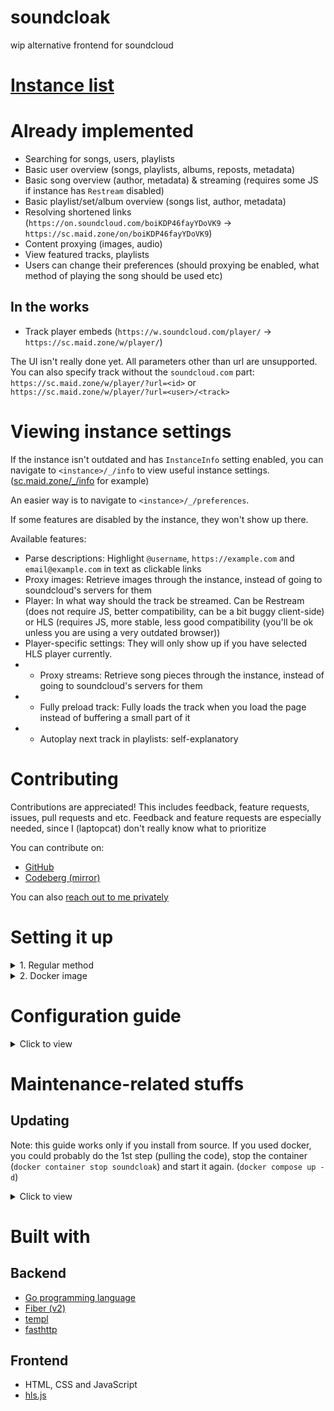 # soundcloak

wip alternative frontend for soundcloud

# [Instance list](https://maid.zone/soundcloak/instances.html)

# Already implemented

- Searching for songs, users, playlists
- Basic user overview (songs, playlists, albums, reposts, metadata)
- Basic song overview (author, metadata) & streaming (requires some JS if instance has `Restream` disabled)
- Basic playlist/set/album overview (songs list, author, metadata)
- Resolving shortened links (`https://on.soundcloud.com/boiKDP46fayYDoVK9` -> `https://sc.maid.zone/on/boiKDP46fayYDoVK9`)
- Content proxying (images, audio)
- View featured tracks, playlists
- Users can change their preferences (should proxying be enabled, what method of playing the song should be used etc)

## In the works

- Track player embeds (`https://w.soundcloud.com/player/` -> `https://sc.maid.zone/w/player/`)

The UI isn't really done yet. All parameters other than url are unsupported. You can also specify track without the `soundcloud.com` part: `https://sc.maid.zone/w/player/?url=<id>` or `https://sc.maid.zone/w/player/?url=<user>/<track>`

# Viewing instance settings

If the instance isn't outdated and has `InstanceInfo` setting enabled, you can navigate to `<instance>/_/info` to view useful instance settings. ([sc.maid.zone/_/info](https://sc.maid.zone/_/info) for example)

An easier way is to navigate to `<instance>/_/preferences`.

If some features are disabled by the instance, they won't show up there.

Available features:

- Parse descriptions: Highlight `@username`, `https://example.com` and `email@example.com` in text as clickable links
- Proxy images: Retrieve images through the instance, instead of going to soundcloud's servers for them
- Player: In what way should the track be streamed. Can be Restream (does not require JS, better compatibility, can be a bit buggy client-side) or HLS (requires JS, more stable, less good compatibility (you'll be ok unless you are using a very outdated browser))
- Player-specific settings: They will only show up if you have selected HLS player currently.
- - Proxy streams: Retrieve song pieces through the instance, instead of going to soundcloud's servers for them
- - Fully preload track: Fully loads the track when you load the page instead of buffering a small part of it
- - Autoplay next track in playlists: self-explanatory

# Contributing

Contributions are appreciated! This includes feedback, feature requests, issues, pull requests and etc.
Feedback and feature requests are especially needed, since I (laptopcat) don't really know what to prioritize

You can contribute on:

- [GitHub](https://github.com/maid-zone/soundcloak)
- [Codeberg (mirror)](https://codeberg.org/maid-zone/soundcloak)

You can also [reach out to me privately](https://laptopc.at)

# Setting it up

<details>
<summary>1. Regular method</summary>

## Prerequisites:

1. [node.js + npm](https://nodejs.org) (any recent enough version should do, it's just used for getting hls.js builds)
2. [golang](https://go.dev) (1.21 or higher was tested, others might work too)
3. [git](https://git-scm.com)

## Setup:

1. Clone this repository:

```sh
git clone https://github.com/maid-zone/soundcloak
```

2. Go into the cloned repository:

```sh
cd soundcloak
```

3. Download hls.js:

```sh
npm i
```

4. Download templ:

```sh
go install github.com/a-h/templ/cmd/templ@latest
```

*You might need to add go binaries to your PATH (add this line to your .bashrc / .zshrc / whatever)*

```sh
export PATH=${PATH}:`go env GOPATH`/bin
```

5. Generate code from templates:

```sh
templ generate
```

6. Download other required go modules:

```sh
go get
```

7. *Optional.* Edit config:

Refer to [Configuration guide](#configuration-guide) for configuration information. Can be configured from environment variables or JSON file.

8. Build binary:

```sh
go build main.go
```

9. Run the binary:

```sh
./main
```

This will run soundcloak on localhost, port 4664. (by default)

</details>

<details>
<summary>2. Docker image</summary>

The docker image was made by [vlnst](https://github.com/vlnst)

## Prerequisites:

1. [Docker](https://www.docker.com/)
2. [Git](https://git-scm.com)

## Setup:

1. Clone this repository:

```sh
git clone https://github.com/maid-zone/soundcloak
```

2. Go into the cloned repository:

```sh
cd soundcloak
```

3. Make a copy of the example `compose.yaml` file:

```sh
cp compose.example.yaml compose.yaml
```

Make adjustments as needed.

4. *Optional.* Edit config:

Refer to [Configuration guide](#configuration-guide) for configuration information. Can be configured from environment variables or JSON file.

5. Run the container

```sh
docker compose up -d
```

(if you get `docker: 'compose' is not a docker command.`, use `docker-compose up -d`)

This will run soundcloak as a daemon (remove the -d part of the command to just run it) on localhost, port 4664. (by default)

</details>

# Configuration guide

<details>
<summary>Click to view</summary>

You can only configure in one of the two ways:

- Using config file (`soundcloak.json` in current directory // your own path and filename)
- Using environment variables (`SOUNDCLOAK_CONFIG` must be set to `FROM_ENV`!)

Some notes:

- When specifying time, specify it in seconds.


| JSON key                | Environment variable       | Default value                                                                                                                                     | Description                                                                                                                                                                          |
| :------------------------ | ---------------------------- | --------------------------------------------------------------------------------------------------------------------------------------------------- | :------------------------------------------------------------------------------------------------------------------------------------------------------------------------------------- |
| None                    | SOUNDCLOAK_CONFIG          | soundcloak.json                                                                                                                                   | File to load soundcloak config from. If set to`FROM_ENV`, soundcloak loads the config from environment variables.                                                                    |
| GetWebProfiles          | GET_WEB_PROFILES           | true                                                                                                                                              | Retrieve links users set in their profile (social media, website, etc)                                                                                                               |
| DefaultPreferences      | DEFAULT_PREFERENCES        | {"Player": "hls", "ProxyStreams": false, "FullyPreloadTrack": false, "ProxyImages": false, "ParseDescriptions": true, "AutoplayNextTrack": false} | see /_/preferences page, default values adapt to your config (Player: "restream" if Restream, else "hls", ProxyStreams and ProxyImages will be same as respective config values)     |
| ProxyImages             | PROXY_IMAGES               | false                                                                                                                                             | Enables proxying of images (user avatars, track covers etc)                                                                                                                          |
| ImageCacheControl       | IMAGE_CACHE_CONTROL        | max-age=600, public, immutable                                                                                                                    | [Cache-Control](https://developer.mozilla.org/en-US/docs/Web/HTTP/Headers/Cache-Control) header value for proxied images. Cached for 10 minutes by default.                          |
| ProxyStreams            | PROXY_STREAMS              | false                                                                                                                                             | Enables proxying of song parts and hls playlist files                                                                                                                                |
| Restream                | RESTREAM                   | false                                                                                                                                             | Enables Restream Player in settings and the /_/restream/:author/:track endpoint. This player can be used without JavaScript. Restream also enables the button for downloading songs. |
| RestreamCacheControl    | RESTREAM_CACHE_CONTROL     | max-age=3600, public, immutable                                                                                                                   | [Cache-Control](https://developer.mozilla.org/en-US/docs/Web/HTTP/Headers/Cache-Control) header value for restreamed songs. Cached for 1 hour by default.                            |
| ClientIDTTL             | CLIENT_ID_TTL              | 4 hours                                                                                                                                           | Time until ClientID cache expires. ClientID is used for authenticating with SoundCloud API                                                                                           |
| UserTTL                 | USER_TTL                   | 20 minutes                                                                                                                                        | Time until User profile cache expires                                                                                                                                                |
| UserCacheCleanDelay     | USER_CACHE_CLEAN_DELAY     | 5 minutes                                                                                                                                         | Time between each cleanup of the cache (to remove expired users)                                                                                                                     |
| TrackTTL                | TRACK_TTL                  | 20 minutes                                                                                                                                        | Time until Track data cache expires                                                                                                                                                  |
| TrackCacheCleanDelay    | TRACK_CACHE_CLEAN_DELAY    | 5 minutes                                                                                                                                         | Time between each cleanup of the cache (to remove expired tracks)                                                                                                                    |
| PlaylistTTL             | PLAYLIST_TTL               | 20 minutes                                                                                                                                        | Time until Playlist data cache expires                                                                                                                                               |
| PlaylistCacheCleanDelay | PLAYLIST_CACHE_CLEAN_DELAY | 5 minutes                                                                                                                                         | Time between each cleanup of the cache (to remove expired playlists)                                                                                                                 |
| UserAgent               | USER_AGENT                 | Mozilla/5.0 (Windows NT 10.0; Win64; x64) AppleWebKit/537.36 (KHTML, like Gecko) Chrome/127.0.0.0 Safari/537.3                                    | User-Agent header used for requests to SoundCloud                                                                                                                                    |
| DNSCacheTTL             | DNS_CACHE_TTL              | 60 minutes                                                                                                                                        | Time until DNS cache expires                                                                                                                                                         |
| Addr                    | ADDR                       | :4664                                                                                                                                             | Address and port for soundcloak to listen on                                                                                                                                         |
| Prefork                 | PREFORK                    | false                                                                                                                                             | Run multiple instances of soundcloak locally to be able to handle more requests. Each one will be a separate process, so they will have separate cache.                              |
| TrustedProxyCheck       | TRUSTED_PROXY_CHECK        | true                                                                                                                                              | Use X-Forwarded-* headers if IP is in TrustedProxies list. When disabled, those headers will blindly be used.                                                                        |
| TrustedProxies          | TRUSTED_PROXIES            | []                                                                                                                                                | List of IPs or IP ranges of trusted proxies                                                                                                                                          |

</details>

# Maintenance-related stuffs

## Updating

Note: this guide works only if you install from source. If you used docker, you could probably do the 1st step (pulling the code), stop the container (`docker container stop soundcloak`) and start it again. (`docker compose up -d`)

<details>
<summary>Click to view</summary>

1. Retrieve the latest code:

```sh
git fetch origin
git pull
```

2. Remove compressed versions of files:

The webserver is configured to locally cache compressed versions of files. They have `.fiber.gz` extension and can be found in `assets` folder and `node_modules/hls.js/dist`. If any static files have been changed, you should purge these compressed files so the new versions can be served. Static files are also cached in user's browser, so you will need to clean your cache to get the new files (Ctrl + F5)

For example, you can clean these files from `assets` folder like so:

```sh
cd assets
rm *.fiber.gz
```

3. *Optional.* Edit config:

Sometimes, new updates add new config values or change default ones. Refer to [Configuration guide](#configuration-guide) for configuration information. Can be configured from environment variables or JSON file.

4. Regenerate templates (if they changed):

```sh
templ generate
```

5. Get latest Go modules:

```sh
go get
```

6. Update hls.js:

```sh
npm i
```

7. Build binary:

```sh
go build main.go
```

8. Run it:

```sh
./main
```

Congratulations! You have succesfully updated your soundcloak.

</details>

# Built with

## Backend

- [Go programming language](https://github.com/golang/go)
- [Fiber (v2)](https://github.com/gofiber/fiber/tree/v2)
- [templ](https://github.com/a-h/templ)
- [fasthttp](https://github.com/valyala/fasthttp)

## Frontend

- HTML, CSS and JavaScript
- [hls.js](https://github.com/video-dev/hls.js)

